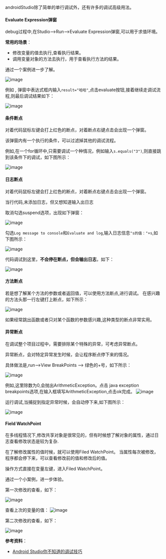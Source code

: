 

androidStudio除了简单的单行调试外，还有许多的调试高级用法。


#### **Evaluate Expression弹窗**

debug过程中,在Studio-->Run-->Evaluate Expression弹窗,可以用于求值环境。

**常用的场景**：
- 修改变量的值去执行,查看执行结果。
- 调用变量对象的方法去执行，用于查看执行方法的结果。

通过一个案例进一步了解。

![image](https://github.com/13767004362/Analysis-AndroidFramewok/blob/master/picture/studioDebug/%E5%8E%9F%E6%9C%AC%E7%9A%84%E5%8F%98%E9%87%8F%E5%80%BC.png)

例如 , 弹窗中表达式框内输入`result="哈哈"`,点击evaluate按钮,接着继续走调试流程,则最后调试结果如下：

![image](https://github.com/13767004362/Analysis-AndroidFramewok/blob/master/picture/studioDebug/%E4%BF%AE%E6%94%B9%E5%8F%98%E9%87%8F%E7%9A%84%E5%80%BC.png)


#### **条件断点**

对着代码鼠标左键会打上红色的断点，对着断点右键点击会出现一个弹窗。

该弹窗内有一个执行的条件，可以过滤掉其他的调试流程。

例如,在一个for循环中,只需要调试一个种情况，例如输入`s.equals("3")`,则直接跳到该条件下的调试，如下图所示：

![image](https://github.com/13767004362/Analysis-AndroidFramewok/blob/master/picture/studioDebug/%E6%9D%A1%E4%BB%B6%E8%B0%83%E8%AF%95.png)

#### **日志断点**

对着代码鼠标左键会打上红色的断点，对着断点右键点击会出现一个弹窗。

当行代码,未添加日志，但又想知道输入出日志

取消勾选suspend选项，出现如下弹窗：

![image](https://github.com/13767004362/Analysis-AndroidFramewok/blob/master/picture/studioDebug/%E6%97%A5%E5%BF%97%E8%B0%83%E8%AF%95%E5%89%8D.png)

勾选`Log message to console`和`Evaluate and log`,输入日志信息`"s的值："+s`,如下图所示：

![image](https://github.com/13767004362/Analysis-AndroidFramewok/blob/master/picture/studioDebug/%E6%89%93%E5%8D%B0%E6%97%A5%E5%BF%97%E8%B0%83%E8%AF%95.png)

代码调试到这里，**不会停在断点，但会输出日志**，如下：

![image](https://github.com/13767004362/Analysis-AndroidFramewok/blob/master/picture/studioDebug/%E6%97%A5%E5%BF%97%E7%BB%93%E6%9E%9C.png)

#### **方法断点**

若是想了解某个方法的参数或者返回值，可以使用方法断点,进行调试。
在感兴趣的方法头那一行左键打上断点，如下所示：

![image](https://github.com/13767004362/Analysis-AndroidFramewok/blob/master/picture/studioDebug/%E6%96%B9%E6%B3%95%E8%B0%83%E8%AF%95.png)



如果经常跳出函数或者只对某个函数的参数感兴趣,这种类型的断点非常实用。


#### **异常断点**

在调试整个项目过程中，需要排除某个特殊的异常，可考虑异常断点。

异常断点，会对特定异常发生时候，会让程序断点停下来的情况。

具体做法是,run-->View BreakPoints --> 绿色的+号，如下所示：

![image](https://github.com/13767004362/Analysis-AndroidFramewok/blob/master/picture/studioDebug/%E5%BC%82%E5%B8%B8%E8%B0%83%E8%AF%951.jpg)

例如,这里除数为0,会抛出ArithmeticException。点击 java exception breakpoints选项,在输入框填写ArithmeticException,点击ok完成。
![image](https://github.com/13767004362/Analysis-AndroidFramewok/blob/master/picture/studioDebug/%E5%BC%82%E5%B8%B8%E8%B0%83%E8%AF%952.png)

运行调试,当捕捉到指定异常时候，会自动停下来,如下图所示：

![image](https://github.com/13767004362/Analysis-AndroidFramewok/blob/master/picture/studioDebug/%E5%BC%82%E5%B8%B8%E8%B0%83%E8%AF%95%E7%9A%84%E6%8D%95%E6%8D%89.png)

#### **Field WatchPoint**

在多线程情况下,修改共享对象是很常见的，但有时候想了解对象的属性，通过日志查看修改状态是较为复杂.

在了解修改属性的值时候，就可以使用Filed WatchPoint。
当属性每次被修改，程序都会停下来，可以查看修改前的值和修改后的值。

操作方式直接在变量左键，进入Filed WatchPoint。

通过一个小案例，进一步体验。

第一次修改的查看，如下：

![image](https://github.com/13767004362/Analysis-AndroidFramewok/blob/master/picture/studioDebug/%E7%AC%AC%E4%B8%80%E6%AC%A1%E4%BF%AE%E6%94%B9.png)

查看上次的变量的值：
![image](https://github.com/13767004362/Analysis-AndroidFramewok/blob/master/picture/studioDebug/%E4%BF%AE%E6%94%B9%E5%89%8D%E7%9A%84%E5%80%BC.jpg)


第二次修改的查看，如下：

![image](https://github.com/13767004362/Analysis-AndroidFramewok/blob/master/picture/studioDebug/%E5%B1%9E%E6%80%A7%E7%9A%84%E7%AC%AC%E4%BA%8C%E6%AC%A1%E4%BF%AE%E6%94%B9.png)

**参考资料**：
- [Android Studio你不知道的调试技巧](http://weishu.me/2015/12/21/android-studio-debug-tips-you-may-not-know/)
